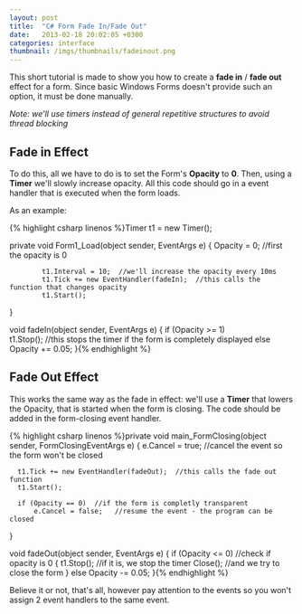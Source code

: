 ```yaml
---
layout: post
title:  "C# Form Fade In/Fade Out"
date:   2013-02-18 20:02:05 +0300
categories: interface
thumbnail: /imgs/thumbnails/fadeinout.png
---
```


This short tutorial is made to show you how to create a **fade in** / **fade out** effect for a form. Since basic Windows Forms doesn't provide such an option, it must be done manually.

_Note: we'll use timers instead of general repetitive structures to avoid thread blocking_

## Fade in Effect

To do this, all we have to do is to set the Form's **Opacity** to **0**. Then, using a **Timer** we'll slowly increase opacity. All this code should go in a event handler that is executed when the form loads.

As an example:

{% highlight csharp linenos %}Timer t1 = new Timer();

private void Form1_Load(object sender, EventArgs e)
{
            Opacity = 0;      //first the opacity is 0

            t1.Interval = 10;  //we'll increase the opacity every 10ms
            t1.Tick += new EventHandler(fadeIn);  //this calls the function that changes opacity 
            t1.Start(); 
}

void fadeIn(object sender, EventArgs e)
{
            if (Opacity >= 1)  
                t1.Stop();   //this stops the timer if the form is completely displayed
            else
                Opacity += 0.05;
}{% endhighlight %}

## Fade Out Effect

This works the same way as the fade in effect: we'll use a **Timer** that lowers the Opacity, that is started when the form is closing. The code should be added in the form-closing event handler.

{% highlight csharp linenos %}private void main_FormClosing(object sender, FormClosingEventArgs e)
{
      e.Cancel = true;    //cancel the event so the form won't be closed

      t1.Tick += new EventHandler(fadeOut);  //this calls the fade out function
      t1.Start();

      if (Opacity == 0)  //if the form is completly transparent
          e.Cancel = false;   //resume the event - the program can be closed

}

void fadeOut(object sender, EventArgs e)
{
      if (Opacity <= 0)     //check if opacity is 0
      {
          t1.Stop();    //if it is, we stop the timer
          Close();   //and we try to close the form
      }
      else
          Opacity -= 0.05;
}{% endhighlight %}

Believe it or not, that's all, however pay attention to the events so you won't assign 2 event handlers to the same event.